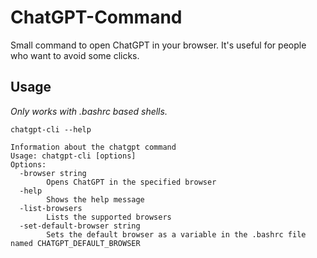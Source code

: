 # ChatGPT-Command
Small command to open ChatGPT in your browser. It's useful for people who want to avoid some clicks.

## Usage

*Only works with .bashrc based shells.*

```
chatgpt-cli --help

Information about the chatgpt command
Usage: chatgpt-cli [options]
Options:
  -browser string
        Opens ChatGPT in the specified browser
  -help
        Shows the help message
  -list-browsers
        Lists the supported browsers
  -set-default-browser string
        Sets the default browser as a variable in the .bashrc file named CHATGPT_DEFAULT_BROWSER
```
